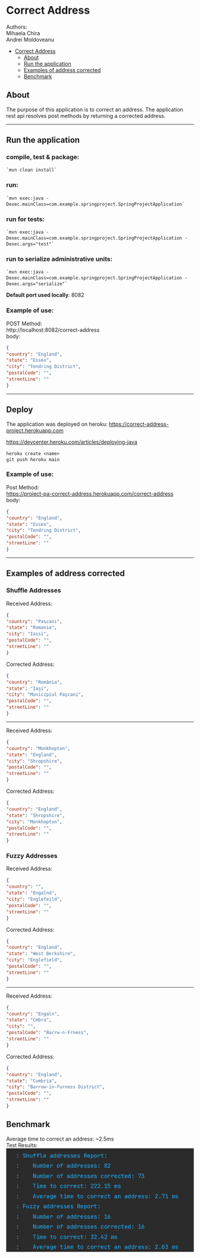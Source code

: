 # Correct Address
Authors:\
Mihaela Chira \
Andrei Moldoveanu


- [Correct Address](#Correct-Address)
    * [About](#About)
    * [Run the application](#Run-the-application)
    * [Examples of address corrected](#Examples-of-address-corrected)
    * [Benchmark](#Benchmark)
    

## About
The purpose of this application is to correct an address. The application rest api resolves post methods by returning a corrected address.

*** 

## Run the application

### compile, test & package: 
    `mvn clean install`
### run: 
    `mvn exec:java -Dexec.mainClass=com.example.springproject.SpringProjectApplication`
### run for tests: 
    `mvn exec:java -Dexec.mainClass=com.example.springproject.SpringProjectApplication -Dexec.args="test"`
### run to serialize administrative units: 
    `mvn exec:java -Dexec.mainClass=com.example.springproject.SpringProjectApplication -Dexec.args="serialize"` 

**Default port used locally**: 8082

### Example of use:
POST Method: \
http://localhost:8082/correct-address \
body:
```json
{
"country": "England",
"state": "Essex",
"city": "Tendring District",
"postalCode": "",
"streetLine": ""
}
```

***
## Deploy
The application was deployed on heroku: https://correct-address-project.herokuapp.com

https://devcenter.heroku.com/articles/deploying-java

```
heroku create <name>
git push heroku main
```


### Example of use:
Post Method:\
https://proiect-pa-correct-address.herokuapp.com/correct-address \
body:
```json
{
"country": "England",
"state": "Essex",
"city": "Tendring District",
"postalCode": "",
"streetLine": ""
}
```


***
## Examples of address corrected
### Shuffle Addresses
Received Address:
```json
{
"country": "Pascani",
"state": "Romania",
"city": "Iassi",
"postalCode": "",
"streetLine": ""
}
```
Corrected Address:
```json
{
"country": "România",
"state": "Iaşi",
"city": "Municipiul Paşcani",
"postalCode": "",
"streetLine": ""
}
```
*** 
Received Address:
```json
{
"country": "Monkhopton",
"state": "England",
"city": "Shropshire",
"postalCode": "",
"streetLine": ""
}
```
Corrected Address:
```json
{
"country": "England",
"state": "Shropshire",
"city": "Monkhopton",
"postalCode": "",
"streetLine": ""
}
```


### Fuzzy Addresses


Received Address:
```json
{
"country": "",
"state": "Engalnd",
"city": "Englefeild",
"postalCode": "",
"streetLine": ""
}
```

Corrected Address:
```json
{
"country": "England",
"state": "West Berkshire",
"city": "Englefield",
"postalCode": "",
"streetLine": ""
}
```

***

Received Address:
```json
{
"country": "Engaln",
"state": "Cmbra",
"city": "",
"postalCode": "Barrw-n-Frness",
"streetLine": ""
}
```

Corrected Address:
```json
{
"country": "England",
"state": "Cumbria",
"city": "Barrow-in-Furness District",
"postalCode": "",
"streetLine": ""
}
```

## Benchmark
Average time to correct an address: ~2.5ms\
Test Results:\
![Test Results](resources/pics/test-results.png)